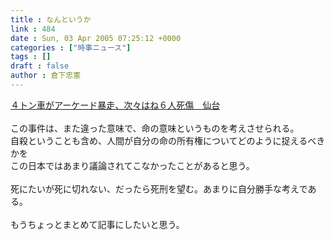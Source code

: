 ```yaml
---
title : なんというか
link : 484
date : Sun, 03 Apr 2005 07:25:12 +0000
categories : ["時事ニュース"]
tags : []
draft : false
author : 倉下忠憲
---
```


<A HREF="http://www.yomiuri.co.jp/politics/news/20050403ia01.htm" TARGET="_blank">４トン車がアーケード暴走、次々はね６人死傷　仙台</A><BR><BR>この事件は、また違った意味で、命の意味というものを考えさせられる。<BR>自殺ということも含め、人間が自分の命の所有権についてどのように捉えるべきかを<BR>この日本ではあまり議論されてこなかったことがあると思う。<BR><BR>死にたいが死に切れない、だったら死刑を望む。あまりに自分勝手な考えである。<BR><BR>もうちょっとまとめて記事にしたいと思う。<BR><BR><br><br>
